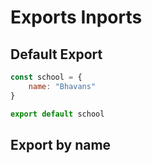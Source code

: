 # Exports Inports

## Default Export

```javascript
const school = {
    name: "Bhavans"
}

export default school
```

## Export by name

```javascript

```
